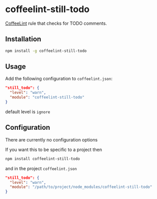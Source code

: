 coffeelint-still-todo
==============================

[CoffeeLint](http://www.coffeelint.org) rule that checks for TODO comments.

Installation
------------

```sh
npm install -g coffeelint-still-todo
```

Usage
-----

Add the following configuration to `coffeelint.json`:

```json
"still_todo": {
  "level": "warn",
  "module": "coffeelint-still-todo"
}
```

default level is `ignore`

Configuration
-------------

There are currently no configuration options

If you want this to be specific to a project then

```sh
npm install coffeelint-still-todo
```

and in the project `coffeelint.json`

```json
"still_todo": {
  "level": "warn",
  "module": "/path/to/project/node_modules/coffeelint-still-todo"
}
```
